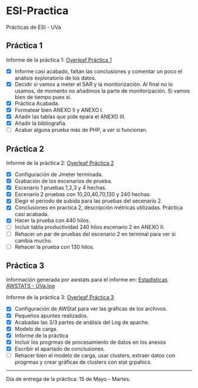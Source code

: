 # ESI-Practica
Prácticas de ESI - UVa

## Práctica 1
Informe de la práctica 1: [Overleaf Práctica 1](https://v2.overleaf.com/read/xmxxsjfhsngk)
- [x] Informe casi acabado, faltan las conclusiones y comentar un poco el análisis exploratorio de los datos.
- [x] Decidir si vamos a meter el SAR y la monitorización. Al final no lo usamos, de momento no añadimos la parte de monitorización. Si vamos bien de tiempo pues si. 
- [x] Práctica Acabada.
- [x] Formatear bien ANEXO II y ANEXO I. 
- [x] Añadir las tablas que pide epara el ANEXO III.
- [x] Añadir la bibliografía.
- [ ] Acabar alguna prueba más de PHP, a ver si funcionan.

## Práctica 2
Informe de la práctica 2: [Overleaf Práctica 2](https://v2.overleaf.com/read/sqrgxzmbmswh)
- [x] Configuración de Jmeter terminada.
- [x] Grabación de los escenarios de prueba.
- [x] Escenario 1 pruebas 1,2,3 y 4 hechas.
- [x] Escenario 2 pruebas con 10,20,40,70,130 y 240 hechas.
- [x] Elegir el periodo de subida para las pruebas del secenario 2.
- [x] Conclusiones en practica 2, descripción métricas utilizadas. Práctica casi acabada. 
- [x] Hacer la prueba con 440 hilos.
- [ ] Incluir tabla productividad 240 hilos escenario 2 en ANEXO II.
- [ ] Rehacer un par de pruebas del escenario 2 en terminal para ver si cambia mucho.
- [ ] Rehacer la prueba con 130 hilos.

## Práctica 3
Información generada por awstats para el informe en: [Estadísticas AWSTATS - UVa.log](https://v2.overleaf.com/read/rfzzvgpdrsss)

Informe de la práctica 3: [Overleaf Práctica 3](https://www.overleaf.com/16172410khmmkrdjqbzm#/61845567/)
- [x] Configuración de AWStat para ver las gráficas de los archivos.
- [x] Pequeños apuntes realizados.
- [x] Acabadas las 3/3 partes de análisis del Log de apache.
- [x] Modelo de carga.
- [x] Informe de la práctica
- [x] Incluir los progrmas de procesamiento de datos en los anexos
- [x] Escribir el apartado de conclusiones.
- [ ] Rehacer bien el modelo de carga, usar clusters, extraer datos con progrmas y crear gráficas de clusters con stat grpahics.  
---
Día de entrega de la práctica: 15 de Mayo - Martes.

